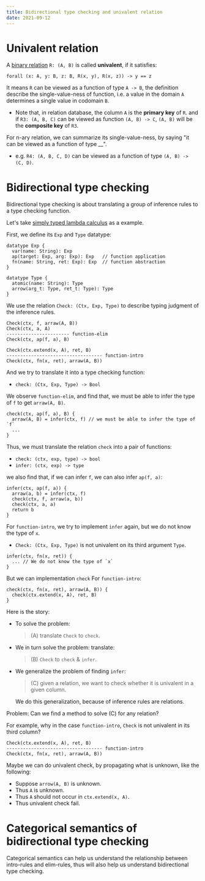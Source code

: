 ```yaml
---
title: Bidirectional type checking and univalent relation
date: 2021-09-12
---
```


# Univalent relation

A [binary relation][] `R: (A, B)` is called **univalent**, if it satisfies:

```
forall (x: A, y: B, z: B, R(x, y), R(x, z)) -> y == z
```

It means `R` can be viewed as a function of type `A -> B`,
the definition describe the single-value-ness of function,
i.e. a value in the domain `A` determines a single value in codomain `B`.

- Note that, in relation database, the column `A` is the **primary key** of `R`.
  and if `R3: (A, B, C)` can be viewed as function `(A, B) -> C`,
  `(A, B)` will be the **composite key** of `R3`.

For n-ary relation, we can summarize its single-value-ness,
by saying "it can be viewed as a function of type __".

- e.g. `R4: (A, B, C, D)` can be viewed as a function of type `(A, B) -> (C, D)`.

[binary relation]: https://en.wikipedia.org/wiki/Binary_relation

# Bidirectional type checking

Bidirectional type checking is about translating a group of inference rules to a type checking function.

Let's take [simply typed lambda calculus][] as a example.

[simply typed lambda calculus]: https://en.wikipedia.org/wiki/Simply_typed_lambda_calculus

First, we define its `Exp` and `Type` datatype:

```
datatype Exp {
  var(name: String): Exp
  ap(target: Exp, arg: Exp): Exp   // function application
  fn(name: String, ret: Exp): Exp  // function abstraction
}

datatype Type {
  atomic(name: String): Type
  arrow(arg_t: Type, ret_t: Type): Type
}
```

We use the relation `Check: (Ctx, Exp, Type)` to describe typing judgment of the inference rules.

```
Check(ctx, f, arraw(A, B))
Check(ctx, a, A)
----------------------- function-elim
Check(ctx, ap(f, a), B)

Check(ctx.extend(x, A), ret, B)
----------------------------------- function-intro
Check(ctx, fn(x, ret), arraw(A, B))
```

And we try to translate it into a type checking function:

- `check: (Ctx, Exp, Type) -> Bool`

We observe `function-elim`, and find that,
we must be able to infer the type of `f` to get `arraw(A, B)`.

```
check(ctx, ap(f, a), B) {
  arraw(A, B) = infer(ctx, f) // we must be able to infer the type of `f`
  ...
}
```

Thus, we must translate the relation `check` into a pair of functions:

- `check: (ctx, exp, type) -> bool`
- `infer: (ctx, exp) -> type`

we also find that, if we can infer `f`, we can also infer `ap(f, a)`:

```
infer(ctx, ap(f, a)) {
  arraw(a, b) = infer(ctx, f)
  check(ctx, f, arraw(a, b))
  check(ctx, a, a)
  return b
}
```

For `function-intro`, we try to implement `infer` again, but we do not know the type of `x`.

- `Check: (Ctx, Exp, Type)` is not univalent on its third argument `Type`.

```
infer(ctx, fn(x, ret)) {
  ... // We do not know the type of `x`
}
```

But we can implementation `check` For `function-intro`:

```
check(ctx, fn(x, ret), arraw(A, B)) {
  check(ctx.extend(x, A), ret, B)
}
```

Here is the story:

- To solve the problem:

  > (A) translate `Check` to `check`.

- We in turn solve the problem: translate:

  > (B) `Check` to `check` & `infer`.

- We generalize the problem of finding `infer`:

  > (C) given a relation, we want to check whether it is univalent in a given column.

  We do this generalization, because of inference rules are relations.

Problem: Can we find a method to solve (C) for any relation?

For example, why in the case `function-intro`, `Check` is not univalent in its third column?

```
Check(ctx.extend(x, A), ret, B)
----------------------------------- function-intro
Check(ctx, fn(x, ret), arraw(A, B))
```

Maybe we can do univalent check, by propagating what is unknown, like the following:

- Suppose `arrow(A, B)` is unknown.
- Thus `A` is unknown.
- Thus `A` should not occur in `ctx.extend(x, A)`.
- Thus univalent check fail.

# Categorical semantics of bidirectional type checking

Categorical semantics can help us understand
the relationship between intro-rules and elim-rules,
thus will also help us understand  bidirectional type checking.
